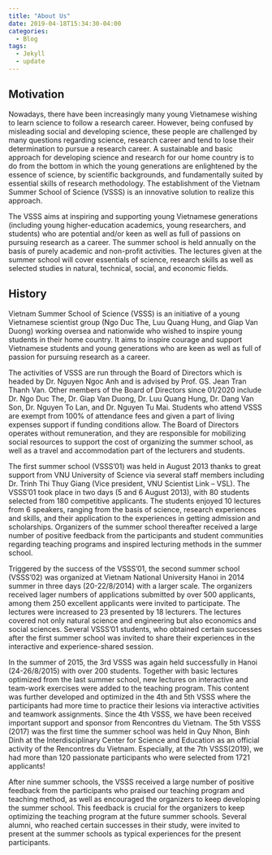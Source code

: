 ```yaml
---
title: "About Us"
date: 2019-04-18T15:34:30-04:00
categories:
  - Blog
tags:
  - Jekyll
  - update
---
```

## Motivation
Nowadays, there have been increasingly many young Vietnamese wishing to learn science to follow a research career. However, being confused by misleading social and developing science, these people are challenged by many questions regarding science, research career and tend to lose their determination to pursue a research career. A sustainable and basic approach for developing science and research for our home country is to do from the bottom in which the young generations are enlightened by the essence of science, by scientific backgrounds, and fundamentally suited by essential skills of research methodology. The establishment of the Vietnam Summer School of Science (VSSS) is an innovative solution to realize this approach.

The VSSS aims at inspiring and supporting young Vietnamese generations (including young higher-education academics, young researchers, and students) who are potential and/or keen as well as full of passions on pursuing research as a career. The summer school is held annually on the basis of purely academic and non-profit activities. The lectures given at the summer school will cover essentials of science, research skills as well as selected studies in natural, technical, social, and economic fields.

## History

Vietnam Summer School of Science (VSSS) is an initiative of a young Vietnamese scientist group (Ngo Duc The, Luu Quang Hung, and Giap Van Duong) working oversea and nationwide who wished to inspire young students in their home country. It aims to inspire courage and support Vietnamese students and young generations who are keen as well as full of passion for pursuing research as a career.

The activities of VSSS are run through the Board of Directors which is headed by Dr. Nguyen Ngoc Anh and is advised by Prof. GS. Jean Tran Thanh Van. Other members of the Board of Directors since 01/2020 include Dr. Ngo Duc The, Dr. Giap Van Duong, Dr. Luu Quang Hung, Dr. Dang Van Son, Dr. Nguyen To Lan, and Dr. Nguyen Tu Mai. Students who attend VSSS are exempt from 100% of attendance fees and given a part of living expenses support if funding conditions allow. The Board of Directors operates without remuneration, and they are responsible for mobilizing social resources to support the cost of organizing the summer school, as well as a travel and accommodation part of the lecturers and students.

The first summer school (VSSS’01) was held in August 2013 thanks to great support from VNU University of Science via several staff members including Dr. Trinh Thi Thuy Giang (Vice president, VNU Scientist Link – VSL). The VSSS’01 took place in two days (5 and 6 August 2013), with 80 students selected from 180 competitive applicants. The students enjoyed 10 lectures from 6 speakers, ranging from the basis of science, research experiences and skills, and their application to the experiences in getting admission and scholarships. Organizers of the summer school thereafter received a large number of positive feedback from the participants and student communities regarding teaching programs and inspired lecturing methods in the summer school.

Triggered by the success of the VSSS’01, the second summer school (VSSS’02) was organized at Vietnam National University Hanoi in 2014 summer in three days (20-22/8/2014) with a larger scale. The organizers received lager numbers of applications submitted by over 500 applicants, among them 250 excellent applicants were invited to participate. The lectures were increased to 23 presented by 18 lecturers. The lectures covered not only natural science and engineering but also economics and social sciences. Several VSSS’01 students, who obtained certain successes after the first summer school was invited to share their experiences in the interactive and experience-shared session.

In the summer of 2015, the 3rd VSSS was again held successfully in Hanoi (24-26/8/2015) with over 200 students. Together with basic lectures optimized from the last summer school, new lectures on interactive and team-work exercises were added to the teaching program. This content was further developed and optimized in the 4th and 5th VSSS where the participants had more time to practice their lesions via interactive activities and teamwork assignments. Since the 4th VSSS, we have been received important support and sponsor from Rencontres du Vietnam. The 5th VSSS (2017) was the first time the summer school was held in Quy Nhon, Binh Dinh at the Interdisciplinary Center for Science and Education as an official activity of the Rencontres du Vietnam. Especially, at the 7th VSSS(2019), we had more than 120 passionate participants who were selected from 1721 applicants!

After nine summer schools, the VSSS received a large number of positive feedback from the participants who praised our teaching program and teaching method, as well as encouraged the organizers to keep developing the summer school. This feedback is crucial for the organizers to keep optimizing the teaching program at the future summer schools. Several alumni, who reached certain successes in their study, were invited to present at the summer schools as typical experiences for the present participants.

